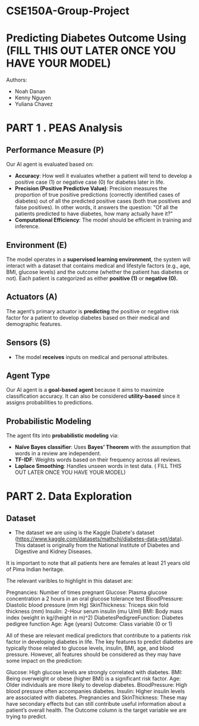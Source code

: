 # CSE150A-Group-Project

Predicting Diabetes Outcome Using (FILL THIS OUT LATER ONCE YOU HAVE YOUR MODEL)
==============================================

Authors:
- Noah Danan
- Kenny Nguyen
- Yuliana Chavez

PART 1 . PEAS Analysis
=============

Performance Measure (P)
-----------------------
Our AI agent is evaluated based on:

- **Accuracy**: How well it evaluates whether a patient will tend to develop a positive case (1) or negative case (0) for diabetes later in life.
- **Precision (Positive Predictive Value)**: Precision measures the proportion of true positive predictions (correctly identified cases of diabetes) out of all the predicted positive cases (both true positives and false positives). In other words, it answers the question: "Of all the patients predicted to have diabetes, how many actually have it?"
- **Computational Efficiency**: The model should be efficient in training and inference.

Environment (E)
---------------
The model operates in a **supervised learning environment**, the system will interact with a dataset that contains medical and lifestyle factors (e.g., age, BMI, glucose levels) and the outcome (whether the patient has diabetes or not). Each patient is categorized as either **positive (1)** or **negative (0).**

Actuators (A)
-------------
The agent’s primary actuator is **predicting** the positive or negative risk factor for a patient to develop diabetes based on their medical and demographic features.

Sensors (S)
-----------
- The model **receives** inputs on medical and personal attributes.

Agent Type
----------
Our AI agent is a **goal-based agent** because it aims to maximize classification accuracy. It can also be considered **utility-based** since it assigns probabilities to predictions.

Probabilistic Modeling
----------------------
The agent fits into **probabilistic modeling** via:

- **Naïve Bayes classifier**: Uses **Bayes’ Theorem** with the assumption that words in a review are independent.
- **TF-IDF**: Weights words based on their frequency across all reviews.
- **Laplace Smoothing**: Handles unseen words in test data. ( FILL THIS OUT LATER ONCE YOU HAVE YOUR MODEL)


PART 2. Data Exploration
=============

Dataset
-----------------------
- The dataset we are using is the Kaggle Diabete's dataset (https://www.kaggle.com/datasets/mathchi/diabetes-data-set/data). This dataset is originally from the National Institute of Diabetes and Digestive and Kidney Diseases.

It is important to note that all patients here are females at least 21 years old of Pima Indian heritage.

The relevant varibles to highlight in this dataset are: 

Pregnancies: Number of times pregnant
Glucose: Plasma glucose concentration a 2 hours in an oral glucose tolerance test
BloodPressure: Diastolic blood pressure (mm Hg)
SkinThickness: Triceps skin fold thickness (mm)
Insulin: 2-Hour serum insulin (mu U/ml)
BMI: Body mass index (weight in kg/(height in m)^2)
DiabetesPedigreeFunction: Diabetes pedigree function
Age: Age (years)
Outcome: Class variable (0 or 1)

All of these are relevant medical predictors that contribute to a patients risk factor in developing diabetes in life.
The key features to predict diabetes are typically those related to glucose levels, insulin, BMI, age, and blood pressure. However, all features should be considered as they may have some impact on the prediction:

Glucose: High glucose levels are strongly correlated with diabetes.
BMI: Being overweight or obese (higher BMI) is a significant risk factor.
Age: Older individuals are more likely to develop diabetes.
BloodPressure: High blood pressure often accompanies diabetes.
Insulin: Higher insulin levels are associated with diabetes.
Pregnancies and SkinThickness: These may have secondary effects but can still contribute useful information about a patient’s overall health.
The Outcome column is the target variable we are trying to predict.








